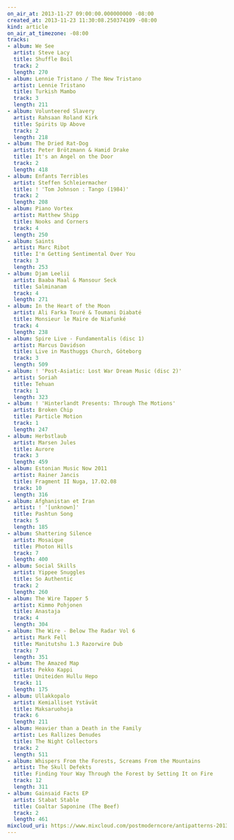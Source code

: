 ```yaml
---
on_air_at: 2013-11-27 09:00:00.000000000 -08:00
created_at: 2013-11-23 11:30:08.250374109 -08:00
kind: article
on_air_at_timezone: -08:00
tracks:
- album: We See
  artist: Steve Lacy
  title: Shuffle Boil
  track: 2
  length: 270
- album: Lennie Tristano / The New Tristano
  artist: Lennie Tristano
  title: Turkish Mambo
  track: 3
  length: 211
- album: Volunteered Slavery
  artist: Rahsaan Roland Kirk
  title: Spirits Up Above
  track: 2
  length: 218
- album: The Dried Rat-Dog
  artist: Peter Brötzmann & Hamid Drake
  title: It's an Angel on the Door
  track: 2
  length: 418
- album: Enfants Terribles
  artist: Steffen Schleiermacher
  title: ! 'Tom Johnson : Tango (1984)'
  track: 2
  length: 208
- album: Piano Vortex
  artist: Matthew Shipp
  title: Nooks and Corners
  track: 4
  length: 250
- album: Saints
  artist: Marc Ribot
  title: I'm Getting Sentimental Over You
  track: 3
  length: 253
- album: Djam Leelii
  artist: Baaba Maal & Mansour Seck
  title: Salminanam
  track: 4
  length: 271
- album: In the Heart of the Moon
  artist: Ali Farka Touré & Toumani Diabaté
  title: Monsieur le Maire de Niafunké
  track: 4
  length: 238
- album: Spire Live - Fundamentalis (disc 1)
  artist: Marcus Davidson
  title: Live in Masthuggs Church, Göteborg
  track: 3
  length: 509
- album: ! 'Post-Asiatic: Lost War Dream Music (disc 2)'
  artist: Soriah
  title: Tehuan
  track: 1
  length: 323
- album: ! 'Hinterlandt Presents: Through The Motions'
  artist: Broken Chip
  title: Particle Motion
  track: 1
  length: 247
- album: Herbstlaub
  artist: Marsen Jules
  title: Aurore
  track: 3
  length: 459
- album: Estonian Music Now 2011
  artist: Rainer Jancis
  title: Fragment II Nuga, 17.02.08
  track: 10
  length: 316
- album: Afghanistan et Iran
  artist: ! '[unknown]'
  title: Pashtun Song
  track: 5
  length: 185
- album: Shattering Silence
  artist: Mosaique
  title: Photon Hills
  track: 7
  length: 400
- album: Social Skills
  artist: Yippee Snuggles
  title: So Authentic
  track: 2
  length: 260
- album: The Wire Tapper 5
  artist: Kimmo Pohjonen
  title: Anastaja
  track: 4
  length: 304
- album: The Wire - Below The Radar Vol 6
  artist: Mark Fell
  title: Manitutshu 1.3 Razorwire Dub
  track: 7
  length: 351
- album: The Amazed Map
  artist: Pekko Kappi
  title: Uniteiden Hullu Hepo
  track: 11
  length: 175
- album: Ullakkopalo
  artist: Kemialliset Ystävät
  title: Maksaruohoja
  track: 6
  length: 211
- album: Heavier than a Death in the Family
  artist: Les Rallizes Denudes
  title: The Night Collectors
  track: 2
  length: 511
- album: Whispers From the Forests, Screams From the Mountains
  artist: The Skull Defekts
  title: Finding Your Way Through the Forest by Setting It on Fire
  track: 12
  length: 311
- album: Gainsaid Facts EP
  artist: Stabat Stable
  title: Coaltar Saponine (The Beef)
  track: 2
  length: 461
mixcloud_uri: https://www.mixcloud.com/postmoderncore/antipatterns-2013-11-27/
---
```

